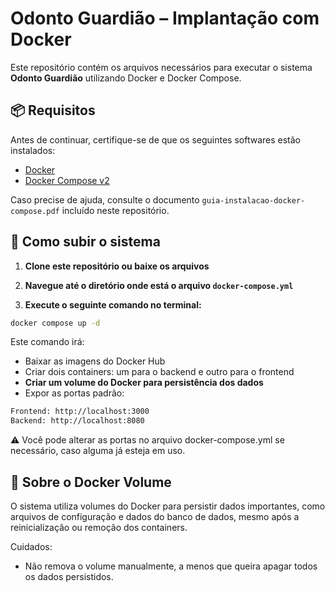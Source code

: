 # Odonto Guardião – Implantação com Docker

Este repositório contém os arquivos necessários para executar o sistema **Odonto Guardião** utilizando Docker e Docker Compose.

## 📦 Requisitos

Antes de continuar, certifique-se de que os seguintes softwares estão instalados:

- [Docker](https://www.docker.com/products/docker-desktop)
- [Docker Compose v2](https://docs.docker.com/compose/)

Caso precise de ajuda, consulte o documento `guia-instalacao-docker-compose.pdf` incluído neste repositório.

## 🚀 Como subir o sistema

1. **Clone este repositório ou baixe os arquivos**

2. **Navegue até o diretório onde está o arquivo `docker-compose.yml`**

3. **Execute o seguinte comando no terminal:**

```bash
docker compose up -d
```

Este comando irá:

- Baixar as imagens do Docker Hub
- Criar dois containers: um para o backend e outro para o frontend
- **Criar um volume do Docker para persistência dos dados**
- Expor as portas padrão:
  
```bash
Frontend: http://localhost:3000
Backend: http://localhost:8080
````

⚠️ Você pode alterar as portas no arquivo docker-compose.yml se necessário, caso alguma já esteja em uso.

## 💾 Sobre o Docker Volume
O sistema utiliza volumes do Docker para persistir dados importantes, como arquivos de configuração e dados do banco de dados, mesmo após a reinicialização ou remoção dos containers.

Cuidados:
- Não remova o volume manualmente, a menos que queira apagar todos os dados persistidos.
